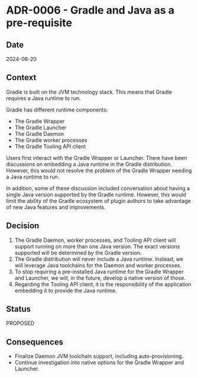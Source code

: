 # ADR-0006 - Gradle and Java as a pre-requisite

## Date

2024-06-20

## Context

Gradle is built on the JVM technology stack.
This means that Gradle requires a Java runtime to run.

Gradle has different runtime components:
* The Gradle Wrapper
* The Gradle Launcher
* The Gradle Daemon
* The Gradle worker processes
* The Gradle Tooling API client

Users first interact with the Gradle Wrapper or Launcher.
There have been discussions on embedding a Java runtime in the Gradle distribution.
However, this would not resolve the problem of the Gradle Wrapper needing a Java runtime to run.

In addition, some of these discussion included conversation about having a single Java version supported by the Gradle runtime.
However, this would limit the ability of the Gradle ecosystem of plugin authors to take advantage of new Java features and improvements.

## Decision

1. The Gradle Daemon, worker processes, and Tooling API client will support running on more than one Java version.
The exact versions supported will be determined by the Gradle version.
2. The Gradle distribution will never include a Java runtime.
Instead, we will leverage Java toolchains for the Daemon and worker processes.
3. To stop requiring a pre-installed Java runtime for the Gradle Wrapper and Launcher, we will, in the future, develop a native version of those.
4. Regarding the Tooling API client, it is the responsibility of the application embedding it to provide the Java runtime.

## Status

PROPOSED

## Consequences

- Finalize Daemon JVM toolchain support, including auto-provisioning.
- Continue investigation into native options for the Gradle Wrapper and Launcher.
